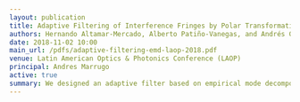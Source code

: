 ```yaml
---
layout: publication
title: Adaptive Filtering of Interference Fringes by Polar Transformation and Empirical Mode Decomposition
authors: Hernando Altamar-Mercado, Alberto Patiño-Vanegas, and Andrés G. Marrugo
date: 2018-11-02 10:00
main_url: /pdfs/adaptive-filtering-emd-laop-2018.pdf
venue: Latin American Optics & Photonics Conference (LAOP)
principal: Andres Marrugo
active: true
summary: We designed an adaptive filter based on empirical mode decomposition for the removal of fringes in an interference microscopy image. Promising results show the possibility for extended depth-of-field imaging.
---
```


